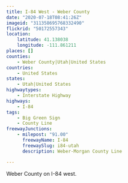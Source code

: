 ```yaml
---
title: I-84 West - Weber County
date: "2020-07-18T08:41:26Z"
imageid: "311358695768332490"
flickrid: "50172557343"
location:
    latitude: 41.138038
    longitude: -111.861211
places: []
counties:
    - Weber County|Utah|United States
countries:
    - United States
states:
    - Utah|United States
highwaytypes:
    - Interstate Highway
highways:
    - I-84
tags:
    - Big Green Sign
    - County Line
freewayJunctions:
    - milepost: "91.00"
      freewayName: I-84
      freewaySlug: i84-utah
      description: Weber-Morgan County Line

---
```

Weber County on I-84 west.